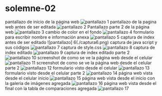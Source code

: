# solemne-02
pantallazo de inicio de la página web
![pantallazo 1](./captura1.png)
pantallazo de la pagina web antes de ser editada 
![pantallazo 2](./captura2.png)
Pantallazo parte 2 de la página web
![pantallazo 3](./captura3.png)
cambio de color en el fondo
![pantallazo 4](./captura4.png)
formulario para escribir nombre e información anexa
![pantallazo 5](./captura5.png)
captura de index antes de ser editado
![pantallazo] 6(./captura6.png)
captura de java script y sus códigos
![pantallazo 7](./captura7.png)
captura de style.css
![pantallazo 8](./captura8.png)
captura de index editado
![pantallazo 9](./captura9.png)
captura de index editado parte 2
![pantallazo 10](./captura10.png)
screenshot de como se ve la página web desde el celular
![pantallazo 11](./captura11.png)
screenshot de como se ve la página web desde el celular parte 2
![pantallazo 12](./captura12.png)
formulario visto desde el celular
![pantallazo 13](./captura13.png)
formulario visto desde el celular parte 2
![pantallazo 14](./captura14.png)
página web vista desde el celular inicio
![pantallazo 15](./captura15.png)
página web vista desde el inicio con la galeria de imágenes agregada
![pantallazo 16](./captura16.png)
página web vista desde el final con la tabla de comparaciones agregada
![pantallazo 17](./captura17.png)
